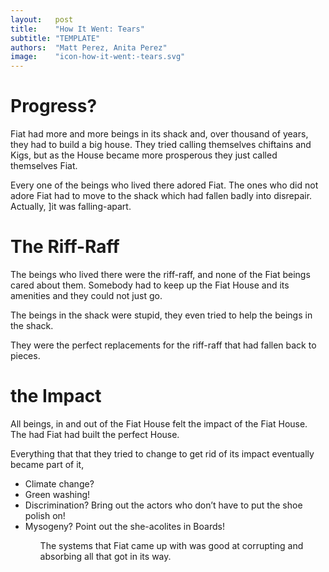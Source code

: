 ```yaml
---
layout:   post
title:    "How It Went: Tears"
subtitle: "TEMPLATE"
authors:  "Matt Perez, Anita Perez"
image:    "icon-how-it-went:-tears.svg"
---
```


<div style='display:none; '>
 <p>Their story continues&hellip;</p>
</div>

<h1>Progress?</h1>
 <p>Fiat had more and more beings in its shack and, over thousand of years, they had to build a big house. They tried calling themselves chiftains and Kigs, but as the House became more prosperous they just called themselves Fiat.</p>
 <p>Every one of the beings who lived there adored Fiat. The ones who did not adore Fiat had to move to the shack which had fallen badly into disrepair. Actually, ]it was falling-apart.</p>

<h1>The Riff-Raff</h1>
 <p>The beings who lived there were the riff-raff, and none of the Fiat beings cared about them. Somebody had to keep up the Fiat House and its amenities and they could not just go.</p>
 <p>The beings in the shack were stupid, they even tried to help the beings in the shack.</p>
 <p>They were the perfect replacements for the riff-raff that had fallen back to pieces.</p>

<h1>the Impact</h1>
 <p>All beings, in and out of the Fiat House felt the impact of the Fiat House. The had Fiat had built the perfect House.</p>
 <p>Everything that that they tried to change to get rid of its impact eventually became part of it,</p>
  <ul>
   <li>Climate change?</li>
   <li>Green washing!</li>
   <li>Discrimination? Bring out the actors who don&rsquo;t have to put the shoe polish on!</li>
   <li>Mysogeny? Point out the she-acolites in Boards!</li>
  <ul>
  <p>The systems that Fiat came up with was good at corrupting and absorbing all that got in its way.</p>
 <p></p>

<h1></h1>
 <p></p>

<h1></h1>
 <p></p>

<h1></h1>
 <p></p>

<h1></h1>
 <p></p>

<h1></h1>
 <p></p>

<h1></h1>
 <p></p>

<h1></h1>
 <p></p>

<h1></h1>
 <p></p>

<h1></h1>
 <p></p>
